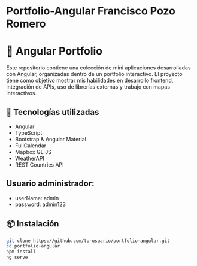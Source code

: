 # Portfolio-Angular Francisco Pozo Romero


# 🧩 Angular Portfolio

Este repositorio contiene una colección de mini aplicaciones desarrolladas con Angular, organizadas dentro de un portfolio interactivo. El proyecto tiene como objetivo mostrar mis habilidades en desarrollo frontend, integración de APIs, uso de librerías externas y trabajo con mapas interactivos.

## 🚀 Tecnologías utilizadas

- Angular
- TypeScript
- Bootstrap & Angular Material
- FullCalendar
- Mapbox GL JS
- WeatherAPI
- REST Countries API
  
## Usuario administrador: 
- userName: admin
- password: admin123

## 📦 Instalación

```bash
git clone https://github.com/tu-usuario/portfolio-angular.git
cd portfolio-angular
npm install
ng serve
